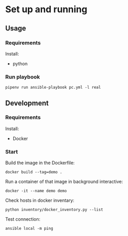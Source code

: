 # Set up and running
## Usage
### Requirements

Install:

- python


### Run playbook

```
pipenv run ansible-playbook pc.yml -l real
```

## Development
### Requirements

Install:

- Docker

### Start

Build the image in the Dockerfile:

```
docker build --tag=demo .
```

Run a container of that image in background interactive:

```
docker -it --name demo demo
```

Check hosts in docker inventary:

```
python inventory/docker_inventory.py --list
```

Test connection:

```
ansible local -m ping
```
